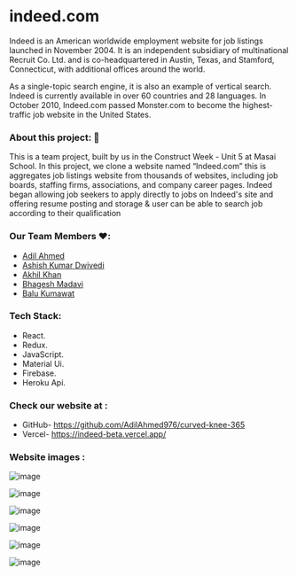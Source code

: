 # indeed.com

Indeed is an American worldwide employment website for job listings launched in November 2004. It is an independent subsidiary of multinational Recruit Co. Ltd. and is co-headquartered in Austin, Texas, and Stamford, Connecticut, with additional offices around the world.

As a single-topic search engine, it is also an example of vertical search. Indeed is currently available in over 60 countries and 28 languages. In October 2010, Indeed.com passed Monster.com to become the highest-traffic job website in the United States.

### About this project: 🙌

This is a team project, built by us in the Construct Week - Unit 5 at Masai School.
In this project, we clone a website named “Indeed.com” this is aggregates job listings website from thousands of websites, including job boards, staffing firms, associations, and company career pages. Indeed began allowing job seekers to apply directly to jobs on Indeed's site and offering resume posting and storage & user can be able to search job according to their qualification

### Our Team Members ❤️:
 * <a href='https://github.com/AdilAhmed976' >Adil Ahmed</a>
 * <a href='https://github.com/ashishdwivedi447' >Ashish Kumar Dwivedi</a>
 * <a href='https://github.com/Akhil2014' >Akhil Khan</a>
 * <a href='https://github.com/123bhagesh' >Bhagesh Madavi</a>
 * <a href='https://github.com/baluramk6' >Balu Kumawat</a>

### Tech Stack:
 * React.
 * Redux.
 * JavaScript.
 * Material Ui.
 * Firebase.
 * Heroku Api.

### Check our website at :
 * GitHub- https://github.com/AdilAhmed976/curved-knee-365
 * Vercel- https://indeed-beta.vercel.app/

### Website images :

![image](https://i.imgur.com/MTp1mtV.jpg)

![image](https://i.imgur.com/bTqKR7X.jpg)

![image](https://i.imgur.com/H4tzvak.jpg)

![image](https://i.imgur.com/oyjCrJx.jpg)

![image](https://i.imgur.com/bZ7sTg0.jpg)

![image](https://i.imgur.com/MTsgk3D.jpg)

